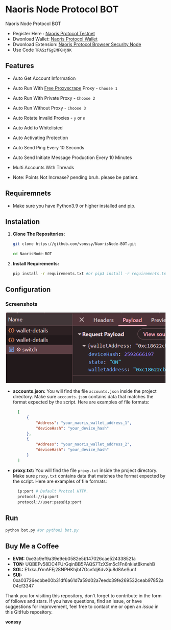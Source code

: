 # Naoris Node Protocol BOT
Naoris Node Protocol BOT

- Register Here : [Naoris Protocol Testnet](https://naorisprotocol.network/testnet)
- Dwonload Wallet: [Naoris Protocol Wallet](https://chromewebstore.google.com/detail/naoris-protocol-wallet/dbgibbbeebmbmmhmebogidfbfehejgfo)
- Dwonload Extension: [Naoris Protocol Browser Security Node](https://chromewebstore.google.com/detail/naoris-protocol-browser-s/cpikalnagknmlfhnilhfelifgbollmmp)
- Use Code `TRASzfGgEMFGHj9K`

## Features

  - Auto Get Account Information
  - Auto Run With [Free Proxyscrape](https://proxyscrape.com/free-proxy-list) Proxy - `Choose 1`
  - Auto Run With Private Proxy - `Choose 2`
  - Auto Run Without Proxy - `Choose 3`
  - Auto Rotate Invalid Proxies - `y` or `n`
  - Auto Add to Whitelisted
  - Auto Activating Protection
  - Auto Send Ping Every 10 Seconds
  - Auto Send Initiate Message Production Every 10 Minutes
  - Multi Accounts With Threads

- Note: Points Not Increase? pending bruh. please be patient.

## Requiremnets

- Make sure you have Python3.9 or higher installed and pip.

## Instalation

1. **Clone The Repositories:**
   ```bash
   git clone https://github.com/vonssy/NaorisNode-BOT.git
   ```
   ```bash
   cd NaorisNode-BOT
   ```

2. **Install Requirements:**
   ```bash
   pip install -r requirements.txt #or pip3 install -r requirements.txt
   ```

## Configuration

### Screenshots

<div style="text-align: center;">
  <img src="image.png" alt="Image" width="500"/>
</div>

- **accounts.json:** You will find the file `accounts.json` inside the project directory. Make sure `accounts.json` contains data that matches the format expected by the script. Here are examples of file formats:
  ```json
    [
        {
            "Address": "your_naoris_wallet_address_1",
            "deviceHash": "your_device_hash"
        },
        {
            "Address": "your_naoris_wallet_address_2",
            "deviceHash": "your_device_hash"
        }
    ]
  ```

- **proxy.txt:** You will find the file `proxy.txt` inside the project directory. Make sure `proxy.txt` contains data that matches the format expected by the script. Here are examples of file formats:
  ```bash
    ip:port # Default Protcol HTTP.
    protocol://ip:port
    protocol://user:pass@ip:port
  ```

## Run

```bash
python bot.py #or python3 bot.py
```

## Buy Me a Coffee

- **EVM:** 0xe3c9ef9a39e9eb0582e5b147026cae524338521a
- **TON:** UQBEFv58DC4FUrGqinBB5PAQS7TzXSm5c1Fn6nkiet8kmehB
- **SOL:** E1xkaJYmAFEj28NPHKhjbf7GcvfdjKdvXju8d8AeSunf
- **SUI:** 0xa03726ecbbe00b31df6a61d7a59d02a7eedc39fe269532ceab97852a04cf3347

Thank you for visiting this repository, don't forget to contribute in the form of follows and stars.
If you have questions, find an issue, or have suggestions for improvement, feel free to contact me or open an *issue* in this GitHub repository.

**vonssy**
